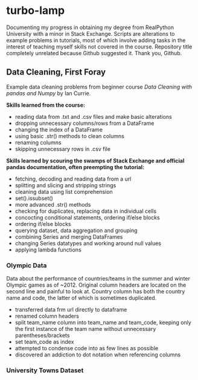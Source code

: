 # turbo-lamp
Documenting my progress in obtaining my degree from RealPython University with a minor in Stack Exchange. Scripts are alterations to example problems in tutorials, most of which involve adding tasks in the interest of teaching myself skills not covered in the course. 
Repository title completely unrelated because Github suggested it. Thank you, Github.

## Data Cleaning, First Foray
Example data cleaning problems from beginner course *Data Cleaning with pandas and Numpy* by Ian Currie.

**Skills learned from the course:**
* reading data from .txt and .csv files and make basic alterations
* dropping unnecessary columns/rows from a DataFrame
* changing the index of a DataFrame
* using basic .str() methods to clean columns
* renaming columns
* skipping unnecessary rows in .csv file

**Skills learned by scouring the swamps of Stack Exchange and official pandas documentation, often preempting the tutorial:**
* fetching, decoding and reading data from a url
* splitting and slicing and stripping strings
* cleaning data using list comprehension
* set().issubset()
* more advanced .str() methods
* checking for duplicates, replacing data in individual cells
* concocting conditional statements, ordering if/else blocks 
* ordering if/else blocks
* querying dataset, data aggregation and grouping
* combining Series and merging DataFrames
* changing Series datatypes and working around null values
* applying lambda functions
### Olympic Data
Data about the performance of countries/teams in the summer and winter Olympic games as of ~2012. Original column headers are located on the second line and painful to look at. Country column has both the country name and code, the latter of which is sometimes duplicated.
* transferred data frm url directly to dataframe
* renamed column headers
* split team_name column into team_name and team_code, keeping only the first instance of the team name without unnecessary parentheses/brackets
* set team_code as index
* attempted to condense code into as few lines as possible
* discovered an addiction to dot notation when referencing columns
### University Towns Dataset
